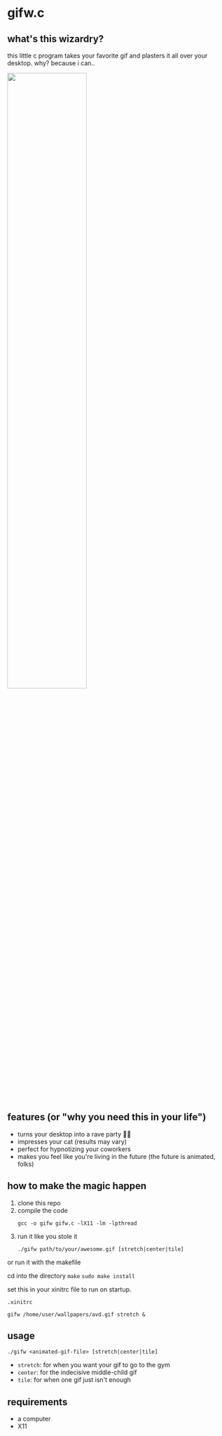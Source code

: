 # gifw.c

## what's this wizardry?

this little c program takes your favorite gif and plasters it all over your desktop. why? because i can..

<a href="https://i.imgur.com/r3g38vlt.gif"><img src="https://i.imgur.com/r3g38vlt.gif" width="60%" align="center"></a>

## features (or "why you need this in your life")

- turns your desktop into a rave party 🕺💃
- impresses your cat (results may vary)
- perfect for hypnotizing your coworkers
- makes you feel like you're living in the future (the future is animated, folks)

## how to make the magic happen

1. clone this repo 
2. compile the code
   ```
   gcc -o gifw gifw.c -lX11 -lm -lpthread
   ```
3. run it like you stole it
   ```
   ./gifw path/to/your/awesome.gif [stretch|center|tile]
   ```

 or run it with the makefile

 cd into the directory
 ```make```
 ```sudo make install```

set this in your xinitrc file to run on startup.

 ```
 .xinitrc

 gifw /home/user/wallpapers/avd.gif stretch &
```

## usage

```
./gifw <animated-gif-file> [stretch|center|tile]
```

- `stretch`: for when you want your gif to go to the gym
- `center`: for the indecisive middle-child gif
- `tile`: for when one gif just isn't enough

## requirements

- a computer
- X11
